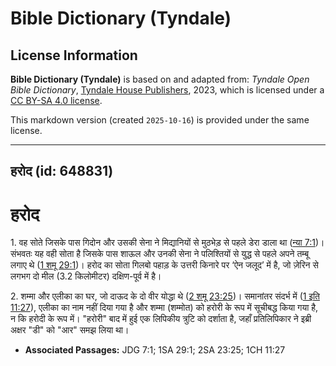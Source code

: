 # Bible Dictionary (Tyndale)

## License Information

**Bible Dictionary (Tyndale)** is based on and adapted from: _Tyndale Open Bible Dictionary_, [Tyndale House Publishers](https://tyndaleopenresources.com/), 2023, which is licensed under a [CC BY-SA 4.0 license](https://creativecommons.org/licenses/by-sa/4.0/legalcode.en).

This markdown version (created `2025-10-16`) is provided under the same license.



--------------------------------

## हरोद (id: 648831)

हरोद
====

1\. वह सोते जिसके पास गिदोन और उसकी सेना ने मिद्यानियों से मुठभेड़ से पहले डेरा डाला था ([न्या 7:1](https://ref.ly/Judg7:1))। संभवतः यह वही सोता है जिसके पास शाऊल और उनकी सेना ने पलिश्तियों से युद्ध से पहले अपने तम्बू लगाए थे ([1 शमू 29:1](https://ref.ly/1Sam29:1))। हरोद का सोता गिलबो पहाड़ के उत्तरी किनारे पर ‘ऐन जलूद’ में है, जो ज़ेरिन से लगभग दो मील (3\.2 किलोमीटर) दक्षिण\-पूर्व में है। 

2\. शम्मा और एलीका का घर, जो दाऊद के दो वीर योद्धा थे ([2 शमू 23:25](https://ref.ly/2Sam23:25))। समानांतर संदर्भ में ([1 इति 11:27](https://ref.ly/1Chr11:27)), एलीका का नाम नहीं दिया गया है और शम्मा (शम्मोत) को हरोरी के रूप में सूचीबद्ध किया गया है, न कि हरोदी के रूप में। "हरोरी" बाद में हुई एक लिपिकीय त्रुटि को दर्शाता है, जहाँ प्रतिलिपिकार ने इब्री अक्षर "डी" को "आर" समझ लिया था।

* **Associated Passages:** JDG 7:1; 1SA 29:1; 2SA 23:25; 1CH 11:27

